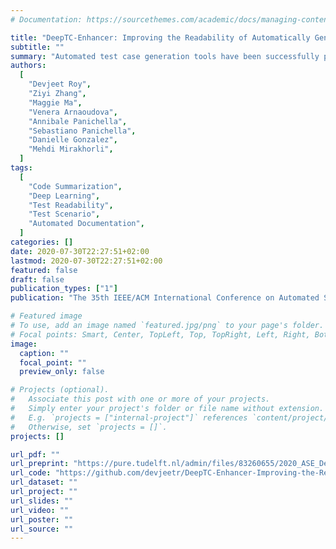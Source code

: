 ```yaml
---
# Documentation: https://sourcethemes.com/academic/docs/managing-content/

title: "DeepTC-Enhancer: Improving the Readability of Automatically Generated Tests"
subtitle: ""
summary: "Automated test case generation tools have been successfully pro- posed to reduce the amount of human and infrastructure resources required to write and run test cases. However, recent studies demonstrate that the readability of generated tests is very limited due to (i) uninformative identifiers and (ii) lack of proper documentation. Prior studies proposed techniques to improve test readability by either generating natural language summaries or meaningful methods names. While these approaches are shown to improve test readability, they are also affected by two limitations: (1) generated summaries are often perceived as too verbose and redundant by developers, and (2) readable tests require both proper method names but also meaningful identifiers (within-method readability). In this work, we combine template based methods and Deep Learning (DL) approaches to automatically generate test case scenarios (elicited from natural language patterns of test case statements) as well as to train DL models on path-based representations of source code to generate meaningful identifier names. Our ap- proach, called DeepTC-Enhancer , recommends documentation and identifier names with the ultimate goal of enhancing readability of automatically generated test cases. An empirical evaluation with 36 external and internal developers shows that (1) DeepTC-Enhancer outperforms significantly the baseline approach for generating summaries and performs equally with the baseline approach for test case renaming, (2) the transformation proposed by DeepTC-Enhancer result in a significant increase in readability of automatically generated test cases, and (3) there is a significant difference in the feature preferences between external and internal developers."
authors:
  [
    "Devjeet Roy",
    "Ziyi Zhang",
    "Maggie Ma",
    "Venera Arnaoudova",
    "Annibale Panichella",
    "Sebastiano Panichella",
    "Danielle Gonzalez",
    "Mehdi Mirakhorli",
  ]
tags:
  [
    "Code Summarization",
    "Deep Learning",
    "Test Readability",
    "Test Scenario",
    "Automated Documentation",
  ]
categories: []
date: 2020-07-30T22:27:51+02:00
lastmod: 2020-07-30T22:27:51+02:00
featured: false
draft: false
publication_types: ["1"]
publication: "The 35th IEEE/ACM International Conference on Automated Software Engineering (ASE 2020)"

# Featured image
# To use, add an image named `featured.jpg/png` to your page's folder.
# Focal points: Smart, Center, TopLeft, Top, TopRight, Left, Right, BottomLeft, Bottom, BottomRight.
image:
  caption: ""
  focal_point: ""
  preview_only: false

# Projects (optional).
#   Associate this post with one or more of your projects.
#   Simply enter your project's folder or file name without extension.
#   E.g. `projects = ["internal-project"]` references `content/project/deep-learning/index.md`.
#   Otherwise, set `projects = []`.
projects: []

url_pdf: ""
url_preprint: "https://pure.tudelft.nl/admin/files/83260655/2020_ASE_DeepTC.pdf"
url_code: "https://github.com/devjeetr/DeepTC-Enhancer-Improving-the-Readability-of-Automatically-Generated- Tests"
url_dataset: ""
url_project: ""
url_slides: ""
url_video: ""
url_poster: ""
url_source: ""
---
```


